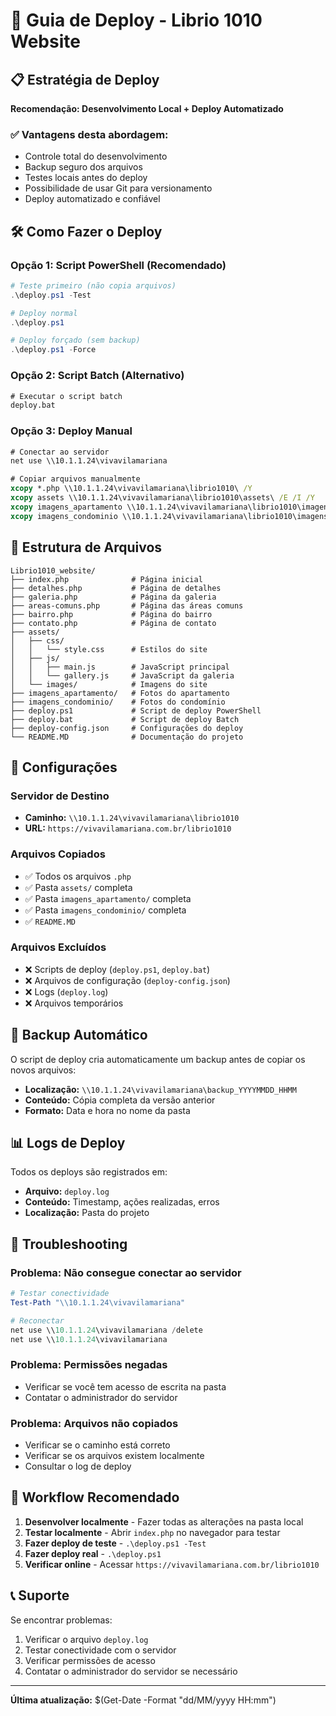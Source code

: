 # 🚀 Guia de Deploy - Librio 1010 Website

## 📋 Estratégia de Deploy

**Recomendação: Desenvolvimento Local + Deploy Automatizado**

### ✅ Vantagens desta abordagem:
- Controle total do desenvolvimento
- Backup seguro dos arquivos
- Testes locais antes do deploy
- Possibilidade de usar Git para versionamento
- Deploy automatizado e confiável

## 🛠️ Como Fazer o Deploy

### Opção 1: Script PowerShell (Recomendado)

```powershell
# Teste primeiro (não copia arquivos)
.\deploy.ps1 -Test

# Deploy normal
.\deploy.ps1

# Deploy forçado (sem backup)
.\deploy.ps1 -Force
```

### Opção 2: Script Batch (Alternativo)

```cmd
# Executar o script batch
deploy.bat
```

### Opção 3: Deploy Manual

```cmd
# Conectar ao servidor
net use \\10.1.1.24\vivavilamariana

# Copiar arquivos manualmente
xcopy *.php \\10.1.1.24\vivavilamariana\librio1010\ /Y
xcopy assets \\10.1.1.24\vivavilamariana\librio1010\assets\ /E /I /Y
xcopy imagens_apartamento \\10.1.1.24\vivavilamariana\librio1010\imagens_apartamento\ /E /I /Y
xcopy imagens_condominio \\10.1.1.24\vivavilamariana\librio1010\imagens_condominio\ /E /I /Y
```

## 📁 Estrutura de Arquivos

```
Librio1010_website/
├── index.php              # Página inicial
├── detalhes.php           # Página de detalhes
├── galeria.php            # Página da galeria
├── areas-comuns.php       # Página das áreas comuns
├── bairro.php             # Página do bairro
├── contato.php            # Página de contato
├── assets/
│   ├── css/
│   │   └── style.css      # Estilos do site
│   ├── js/
│   │   ├── main.js        # JavaScript principal
│   │   └── gallery.js     # JavaScript da galeria
│   └── images/            # Imagens do site
├── imagens_apartamento/   # Fotos do apartamento
├── imagens_condominio/    # Fotos do condomínio
├── deploy.ps1             # Script de deploy PowerShell
├── deploy.bat             # Script de deploy Batch
├── deploy-config.json     # Configurações do deploy
└── README.MD              # Documentação do projeto
```

## 🔧 Configurações

### Servidor de Destino
- **Caminho:** `\\10.1.1.24\vivavilamariana\librio1010`
- **URL:** `https://vivavilamariana.com.br/librio1010`

### Arquivos Copiados
- ✅ Todos os arquivos `.php`
- ✅ Pasta `assets/` completa
- ✅ Pasta `imagens_apartamento/` completa
- ✅ Pasta `imagens_condominio/` completa
- ✅ `README.MD`

### Arquivos Excluídos
- ❌ Scripts de deploy (`deploy.ps1`, `deploy.bat`)
- ❌ Arquivos de configuração (`deploy-config.json`)
- ❌ Logs (`deploy.log`)
- ❌ Arquivos temporários

## 🔄 Backup Automático

O script de deploy cria automaticamente um backup antes de copiar os novos arquivos:

- **Localização:** `\\10.1.1.24\vivavilamariana\backup_YYYYMMDD_HHMM`
- **Conteúdo:** Cópia completa da versão anterior
- **Formato:** Data e hora no nome da pasta

## 📊 Logs de Deploy

Todos os deploys são registrados em:
- **Arquivo:** `deploy.log`
- **Conteúdo:** Timestamp, ações realizadas, erros
- **Localização:** Pasta do projeto

## 🚨 Troubleshooting

### Problema: Não consegue conectar ao servidor
```powershell
# Testar conectividade
Test-Path "\\10.1.1.24\vivavilamariana"

# Reconectar
net use \\10.1.1.24\vivavilamariana /delete
net use \\10.1.1.24\vivavilamariana
```

### Problema: Permissões negadas
- Verificar se você tem acesso de escrita na pasta
- Contatar o administrador do servidor

### Problema: Arquivos não copiados
- Verificar se o caminho está correto
- Verificar se os arquivos existem localmente
- Consultar o log de deploy

## 🎯 Workflow Recomendado

1. **Desenvolver localmente** - Fazer todas as alterações na pasta local
2. **Testar localmente** - Abrir `index.php` no navegador para testar
3. **Fazer deploy de teste** - `.\deploy.ps1 -Test`
4. **Fazer deploy real** - `.\deploy.ps1`
5. **Verificar online** - Acessar `https://vivavilamariana.com.br/librio1010`

## 📞 Suporte

Se encontrar problemas:
1. Verificar o arquivo `deploy.log`
2. Testar conectividade com o servidor
3. Verificar permissões de acesso
4. Contatar o administrador do servidor se necessário

---

**Última atualização:** $(Get-Date -Format "dd/MM/yyyy HH:mm") 
